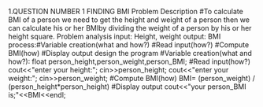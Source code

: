 1.QUESTION NUMBER 1 FINDING BMI
    Problem Description
   #To calculate BMI of a person we need to get the height and weight of a person then we can calculate his or her BMIby dividing the weight of a person by his or her height square.
 Problem analysis 
input: Height, weight
output: BMI
process:#Variable creation(what and how?)
        #Read input(how?)
        #Compute BMI(how)
        #Display output
 design the program
   #Variable creation(what and how?):
   float person_height,person_weight,person_BMI;
  #Read input(how?)
   cout<<"enter your height:";
   cin>>person_height;
   cout<<"enter your weight:";
   cin>>person_weight;
  #Compute BMI(how)
BMI= (person_weight) / (person_height*person_height)
 #Display output
cout<<"your person_BMI is;"<<BMI<<endl;

   
